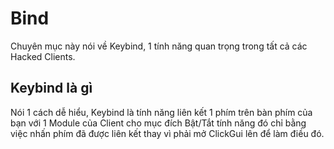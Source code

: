 # Bind

Chuyên mục này nói về Keybind, 1 tính năng quan trọng trong tất cả các Hacked Clients.

## Keybind là gì

Nói 1 cách dễ hiểu, Keybind là tính năng liên kết 1 phím trên bàn phím của bạn với 1 Module của Client cho mục đích Bật/Tắt tính năng đó chỉ bằng việc nhấn phím đã được liên kết thay vì phải mở ClickGui lên để làm điều đó.
